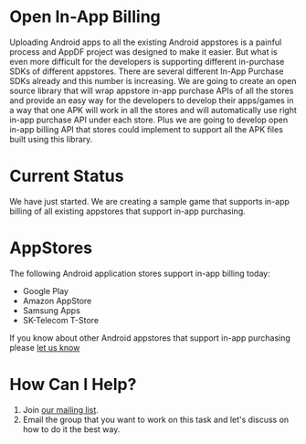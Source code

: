 Open In-App Billing
=====

Uploading Android apps to all the existing Android appstores is a painful process and AppDF project was designed to make it easier.
But what is even more difficult for the developers is supporting different in-purchase SDKs of different appstores. 
There are several different In-App Purchase SDKs already and this number is increasing. 
We are going to create an open source library that will wrap appstore in-app purchase APIs of all the stores and 
provide an easy way for the developers to develop their apps/games in a way that one APK will work in all the 
stores and will automatically use right in-app purchase API under each store. 
Plus we are going to develop open in-app billing API that stores could implement to support all the APK files 
built using this library.

Current Status
=====
We have just started. We are creating a sample game that supports in-app billing of all existing appstores that support in-app purchasing.

AppStores
=====
The following Android application stores support in-app billing today:
 * Google Play
 * Amazon AppStore
 * Samsung Apps
 * SK-Telecom T-Store  
 
If you know about other Android appstores that support in-app purchasing please [let us know](http://groups.google.com/group/opf_openiab)

How Can I Help?
=====
1. Join [our mailing list](http://groups.google.com/group/opf_openiab).
2. Email the group that you want to work on this task and let's discuss on how to do it the best way.


